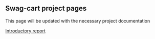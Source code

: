 ## Swag-cart project pages

This page will be updated with the necessary project documentation

[Introductory report](/docs/intro.md)
